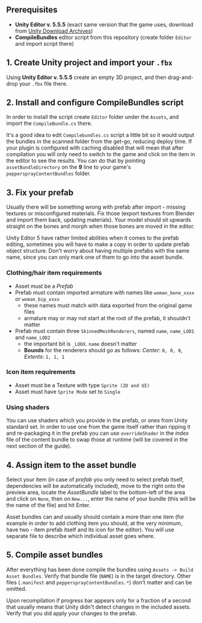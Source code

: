 ﻿## Prerequisites
* **Unity Editor v. 5.5.5** (exact same version that the game uses, download from [Unity Download Archives](https://unity3d.com/get-unity/download/archive))
* **CompileBundles** editor script from this repository (create folder `Editor` and import script there)

## 1. Create Unity project and import your `.fbx`
Using **Unity Editor v. 5.5.5** create an empty 3D project, and then drag-and-drop your `.fbx` file there.

## 2. Install and configure CompileBundles script
In order to install the script create `Editor` folder under the `Assets`, and import the `CompileBundle.cs` there.

It's a good idea to edit `Compilebundles.cs` script a little bit so it would output the bundles in the scanned folder 
from the get-go, reducing deploy time. If your plugin is configured with caching disabled that will mean that after 
compilation you will only need to switch to the game and click on the item in the editor to see the results.
You can do that by pointing `assetBundleDirectory` on the **9** line to your game's `peppersprayContentBundles` folder.

## 3. Fix your prefab
Usually there will be something wrong with prefab after import - missing textures or misconfigured materials. 
Fix those (export textures from Blender and import them back, updating materials). Your model should sit upwards straight 
on the bones and morph when those bones are moved in the editor.

Unity Editor 5 have rather limited abilities when it comes to the prefab editing, sometimes you will have to make a 
copy in order to update prefab object structure. Don't worry about having multiple prefabs with the same name, since
you can only mark one of them to go into the asset bundle.

### Clothing/hair item requirements
* Asset must be a *Prefab*
* Prefab must contain imported armature with names like `woman_bone_xxxx` or `woman_bip_xxxx`
    * these names must match with data exported from the original game files
    * armature may or may not start at the root of the prefab, it shouldn't matter
* Prefab must contain three `SkinnedMeshRenderers`, named `name`, `name_LOD1` and `name_LOD2`
    * the important bit is `_LODX`. `name` doesn't matter
    * **Bounds** for the renderers should go as follows: *Center*: `0, 0, 0`, *Extents*: `1, 1, 1`
        
### Icon item requirements
* Asset must be a Texture with type `Sprite (2D and UI)`
* Asset must have `Sprite Mode` set to `Single`

### Using shaders
You can use shaders which you provide in the prefab, or ones from Unity standard set. In order to use one from the game
itself rather than ripping it and re-packaging it in the prefab you can use `overrideShader` in the *index* file of the
content bundle to swap those at runtime (will be covered in the next section of the guide).

## 4. Assign item to the asset bundle
Select your item (in case of *prefab* you only need to select prefab itself, dependencies will be automatically included),
move to the right onto the preview area, locate the *AssetBundle* label to the bottom-left of the area and click on `None`,
then on `New...`, enter the name of your bundle (this will be the name of the file) and hit Enter.

Asset bundles can and usually should contain a more than one item (for example in order to add clothing item you should,
at the very minimum, have two - item prefab itself and its icon for the editor). You will use separate file to describe
which individual asset goes where.

## 5. Compile asset bundles
After everything has been done compile the bundles using `Assets -> Build Asset Bundles`. Verify that bundle file 
(`NAME`) is in the target directory. Other files (`.manifest` and `peppersprayContentBundles.*`) don't matter and can be omitted.

Upon recompilation if progress bar appears only for a fraction of a second that usually means that Unity didn't detect 
changes in the included assets. Verify that you did apply your changes to the prefab.
